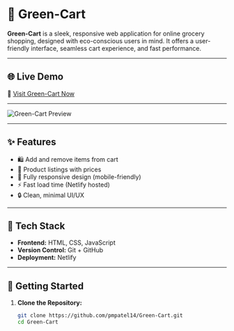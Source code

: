 # 🛒 Green-Cart

**Green-Cart** is a sleek, responsive web application for online grocery shopping, designed with eco-conscious users in mind. It offers a user-friendly interface, seamless cart experience, and fast performance.

---

## 🌐 Live Demo

🔗 [Visit Green-Cart Now](https://reliable-truffle-753db1.netlify.app/)

---



![Green-Cart Preview](https://via.placeholder.com/1000x500.png?text=Green-Cart+Live+Preview)

---

## ✨ Features

- 🛍️ Add and remove items from cart
- 🧾 Product listings with prices
- 📱 Fully responsive design (mobile-friendly)
- ⚡ Fast load time (Netlify hosted)
- 🔒 Clean, minimal UI/UX

---

## 🧰 Tech Stack

- **Frontend:** HTML, CSS, JavaScript
- **Version Control:** Git + GitHub
- **Deployment:** Netlify

---

## 🚀 Getting Started

1. **Clone the Repository:**
   ```bash
   git clone https://github.com/pmpatel14/Green-Cart.git
   cd Green-Cart
